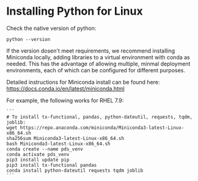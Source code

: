 # Installing Python for Linux

Check the native version of python:
```
python --version
```

If the version dosen't meet requirements, we recommend installing
Miniconda locally, adding libraries to a virtual environment with
conda as needed. This has the advantage of allowing multiple, minmal
deployment environments, each of which can be configured for different
purposes.

Detailed instructions for Miniconda install can be found here:
https://docs.conda.io/en/latest/miniconda.html

For example, the following works for RHEL 7.9:

    ```
    # To install tx-functional, pandas, python-dateutil, requests, tqdm, joblib:
    wget https://repo.anaconda.com/miniconda/Miniconda3-latest-Linux-x86_64.sh
    sha256sum Miniconda3-latest-Linux-x86_64.sh
    bash Miniconda3-latest-Linux-x86_64.sh
    conda create --name pds_venv
    conda activate pds_venv
    pip3 install update pip
    pip3 install tx-functional pandas
    conda install python-dateutil requests tqdm joblib
    ```

